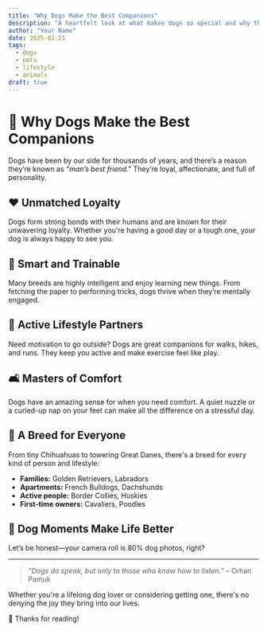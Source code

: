 ```yaml
---
title: "Why Dogs Make the Best Companions"
description: "A heartfelt look at what makes dogs so special and why they're often called 'man's best friend.'"
author: "Your Name"
date: 2025-02-21
tags: 
  - dogs
  - pets
  - lifestyle
  - animals
draft: true
---
```


# 🐶 Why Dogs Make the Best Companions

Dogs have been by our side for thousands of years, and there’s a reason they’re known as _“man’s best friend.”_ They’re loyal, affectionate, and full of personality.

## ❤️ Unmatched Loyalty

Dogs form strong bonds with their humans and are known for their unwavering loyalty. Whether you're having a good day or a tough one, your dog is always happy to see you.

## 🧠 Smart and Trainable

Many breeds are highly intelligent and enjoy learning new things. From fetching the paper to performing tricks, dogs thrive when they’re mentally engaged.

## 🏃 Active Lifestyle Partners

Need motivation to go outside? Dogs are great companions for walks, hikes, and runs. They keep you active and make exercise feel like play.

## 🛋 Masters of Comfort

Dogs have an amazing sense for when you need comfort. A quiet nuzzle or a curled-up nap on your feet can make all the difference on a stressful day.

## 🧬 A Breed for Everyone

From tiny Chihuahuas to towering Great Danes, there's a breed for every kind of person and lifestyle:

- **Families:** Golden Retrievers, Labradors
- **Apartments:** French Bulldogs, Dachshunds
- **Active people:** Border Collies, Huskies
- **First-time owners:** Cavaliers, Poodles

## 📸 Dog Moments Make Life Better

Let’s be honest—your camera roll is 80% dog photos, right?

---

> _“Dogs do speak, but only to those who know how to listen.”_ – Orhan Pamuk

Whether you're a lifelong dog lover or considering getting one, there's no denying the joy they bring into our lives.

🐾 Thanks for reading!
